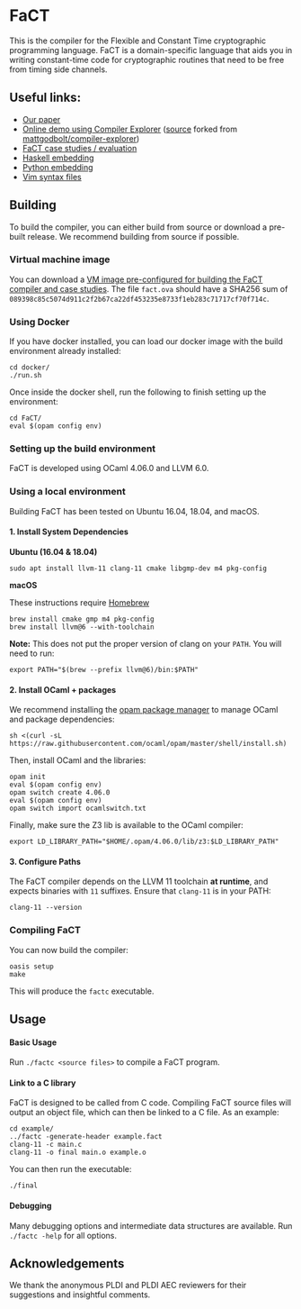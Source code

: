 
# FaCT

This is the compiler for the Flexible and Constant Time cryptographic programming language.
FaCT is a domain-specific language that aids you in writing constant-time code for cryptographic routines
that need to be free from timing side channels.

## Useful links:

- [Our paper](/FaCT_extended.pdf)
- [Online demo using Compiler Explorer](https://fact.sysnet.ucsd.edu/) ([source](https://github.com/bjohannesmeyer/fact-website) forked from [mattgodbolt/compiler-explorer](https://github.com/mattgodbolt/compiler-explorer))
- [FaCT case studies / evaluation](https://github.com/PLSysSec/fact-eval)
- [Haskell embedding](https://github.com/PLSysSec/inline-fact)
- [Python embedding](https://github.com/PLSysSec/CTFFI)
- [Vim syntax files](https://github.com/PLSysSec/factlang.vim)

## Building

To build the compiler, you can either build from source or download a pre-built release.
We recommend building from source if possible.

### Virtual machine image

You can download a [VM image pre-configured for building the FaCT compiler and case studies](https://drive.google.com/open?id=1xzw4Ohsdj4WqxJPl1RvvxSnhysMSejPi).
The file `fact.ova` should have a SHA256 sum of `089398c85c5074d911c2f2b67ca22df453235e8733f1eb283c71717cf70f714c`.

### Using Docker

If you have docker installed, you can load our docker image with the build
environment already installed:

```
cd docker/
./run.sh
```

Once inside the docker shell, run the following to finish setting up the environment:

```
cd FaCT/
eval $(opam config env)
```

### Setting up the build environment

FaCT is developed using OCaml 4.06.0 and LLVM 6.0.

### Using a local environment

Building FaCT has been tested on Ubuntu 16.04, 18.04, and macOS.


#### 1. Install System Dependencies

**Ubuntu (16.04 & 18.04)**


```
sudo apt install llvm-11 clang-11 cmake libgmp-dev m4 pkg-config
```

**macOS**

These instructions require [Homebrew](https://brew.sh)
```
brew install cmake gmp m4 pkg-config
brew install llvm@6 --with-toolchain
```

**Note:** This does not put the proper version of clang on your `PATH`. You will need to run:
```
export PATH="$(brew --prefix llvm@6)/bin:$PATH"
```

#### 2. Install OCaml + packages

We recommend installing the [opam package manager](https://opam.ocaml.org/) to manage OCaml and package dependencies:

```
sh <(curl -sL https://raw.githubusercontent.com/ocaml/opam/master/shell/install.sh)
```

Then, install OCaml and the libraries:

```
opam init
eval $(opam config env)
opam switch create 4.06.0
eval $(opam config env)
opam switch import ocamlswitch.txt
```

Finally, make sure the Z3 lib is available to the OCaml compiler:
```
export LD_LIBRARY_PATH="$HOME/.opam/4.06.0/lib/z3:$LD_LIBRARY_PATH"
```

#### 3. Configure Paths
The FaCT compiler depends on the LLVM 11 toolchain **at runtime**,
and expects binaries with `11` suffixes.
Ensure that `clang-11` is in your PATH:

```
clang-11 --version
```

### Compiling FaCT

You can now build the compiler:

```
oasis setup
make
```

This will produce the `factc` executable.

## Usage

#### Basic Usage

Run ```./factc <source files>``` to compile a FaCT program.

#### Link to a C library

FaCT is designed to be called from C code. Compiling FaCT source files will
output an object file, which can then be linked to a C file. As an example:

```
cd example/
../factc -generate-header example.fact
clang-11 -c main.c
clang-11 -o final main.o example.o
```

You can then run the executable:

```./final```

#### Debugging

Many debugging options and intermediate data structures are available. Run ```./factc -help``` for all options.

## Acknowledgements

We thank the anonymous PLDI and PLDI AEC reviewers for their suggestions and
insightful comments.
